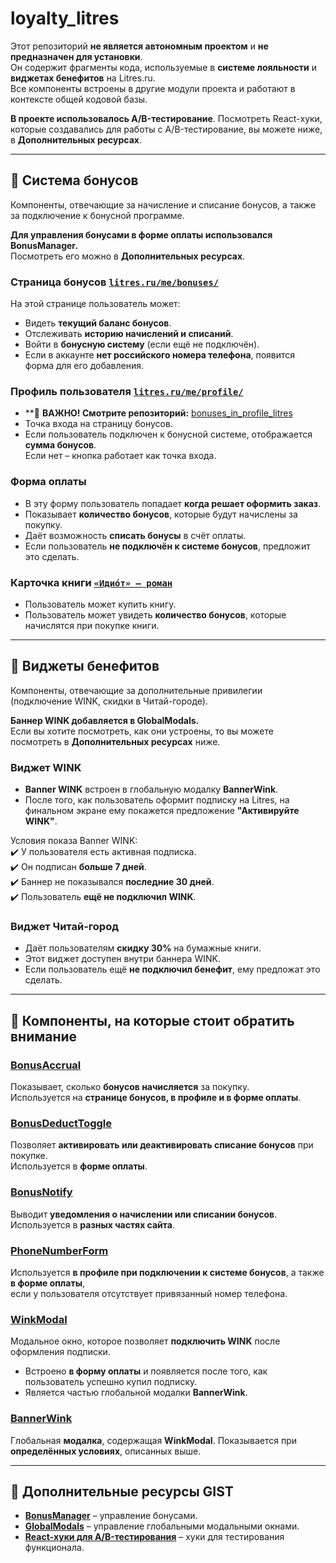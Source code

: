 # loyalty_litres

Этот репозиторий **не является автономным проектом** и **не предназначен для установки**.  
Он содержит фрагменты кода, используемые в **системе лояльности** и **виджетах бенефитов** на Litres.ru.  
Все компоненты встроены в другие модули проекта и работают в контексте общей кодовой базы.

**В проекте использовалось A/B-тестирование**.
Посмотреть React-хуки, которые создавались для работы с A/B-тестирование, вы можете ниже, в **Дополнительных ресурсах**.

---

## 📌 Система бонусов

Компоненты, отвечающие за начисление и списание бонусов, а также за подключение к бонусной программе.

**Для управления бонусами в форме оплаты использовался BonusManager.**  
Посмотреть его можно в **Дополнительных ресурсах**.

### **Страница бонусов** [`litres.ru/me/bonuses/`](https://www.litres.ru/me/bonuses/)
На этой странице пользователь может:
- Видеть **текущий баланс бонусов**.
- Отслеживать **историю начислений и списаний**.
- Войти в **бонусную систему** (если ещё не подключён).
- Если в аккаунте **нет российского номера телефона**, появится форма для его добавления.

### **Профиль пользователя** [`litres.ru/me/profile/`](https://www.litres.ru/me/profile/)
- **🔹 **ВАЖНО! Смотрите репозиторий:** [bonuses_in_profile_litres](https://github.com/Victorio47/bonuses_in_profile_litres)
- Точка входа на страницу бонусов.
- Если пользователь подключен к бонусной системе, отображается **сумма бонусов**.  
  Если нет – кнопка работает как точка входа.

### **Форма оплаты**
- В эту форму пользователь попадает **когда решает оформить заказ**.
- Показывает **количество бонусов**, которые будут начислены за покупку.
- Даёт возможность **списать бонусы** в счёт оплаты.
- Если пользователь **не подключён к системе бонусов**, предложит это сделать.

### **Карточка книги** [`«Идио́т» — роман`](https://www.litres.ru/book/fedor-dostoevskiy/idiot-64406116/)
- Пользователь может купить книгу.
- Пользователь может увидеть **количество бонусов**, которые начислятся при покупке книги.

---

## 📌 Виджеты бенефитов

Компоненты, отвечающие за дополнительные привилегии (подключение WINK, скидки в Читай-городе).

**Баннер WINK добавляется в GlobalModals.**  
Если вы хотите посмотреть, как они устроены, то вы можете посмотреть в **Дополнительных ресурсах** ниже.

### **Виджет WINK**
- **Banner WINK** встроен в глобальную модалку **BannerWink**.
- После того, как пользователь оформит подписку на Litres, на финальном экране ему покажется предложение **"Активируйте WINK"**.

Условия показа Banner WINK:  
✔️ У пользователя есть активная подписка.  
✔️ Он подписан **больше 7 дней**.  
✔️ Баннер не показывался **последние 30 дней**.  
✔️ Пользователь **ещё не подключил WINK**.

### **Виджет Читай-город**
- Даёт пользователям **скидку 30%** на бумажные книги.
- Этот виджет доступен внутри баннера WINK.
- Если пользователь ещё **не подключил бенефит**, ему предложат это сделать.

---

## 🔹 Компоненты, на которые стоит обратить внимание

### **[BonusAccrual](https://gist.github.com/GusevViktor/97f6d4a47fc791578699252e621d2d04)**
Показывает, сколько **бонусов начисляется** за покупку.  
Используется на **странице бонусов, в профиле и в форме оплаты**.

### **[BonusDeductToggle](https://gist.github.com/GusevViktor/b8588e1ec1571e08c2fb65327da475db)**
Позволяет **активировать или деактивировать списание бонусов** при покупке.  
Используется в **форме оплаты**.

### **[BonusNotify](https://gist.github.com/GusevViktor/834427bc835e8a1cd45218670ff25d0f)**
Выводит **уведомления о начислении или списании бонусов**.  
Используется в **разных частях сайта**.

### **[PhoneNumberForm](https://gist.github.com/GusevViktor/834427bc835e8a1cd45218670ff25d0f)**
Используется **в профиле при подключении к системе бонусов**, а также **в форме оплаты**,  
если у пользователя отсутствует привязанный номер телефона.

### **[WinkModal](https://gist.github.com/GusevViktor/834427bc835e8a1cd45218670ff25d0f)**
Модальное окно, которое позволяет **подключить WINK** после оформления подписки.
- Встроено **в форму оплаты** и появляется после того, как пользователь успешно купил подписку.
- Является частью глобальной модалки **BannerWink**.

### **[BannerWink](https://gist.github.com/GusevViktor/834427bc835e8a1cd45218670ff25d0f)**
Глобальная **модалка**, содержащая **WinkModal**.
Показывается при **определённых условиях**, описанных выше.

---

## 📂 **Дополнительные ресурсы GIST**
- **[BonusManager](https://gist.github.com/Victorio47/6745d3d944b4a750e83e8d0e3c3d57d8)** – управление бонусами.
- **[GlobalModals](https://gist.github.com/Victorio47/c119704a7881946e4fdb8a767fb19501)** – управление глобальными модальными окнами.
- **[React-хуки для A/B-тестирования](https://gist.github.com/Victorio47/9a49b76f459cbd80630f50efc7ff71fa)** – хуки для тестирования функционала.
